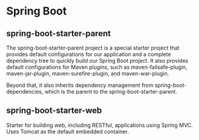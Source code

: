 # Spring Boot

## spring-boot-starter-parent

The spring-boot-starter-parent project is a special starter project that provides default configurations for our application and a complete dependency tree to quickly build our Spring Boot project. It also provides default configurations for Maven plugins, such as maven-failsafe-plugin, maven-jar-plugin, maven-surefire-plugin, and maven-war-plugin.

Beyond that, it also inherits dependency management from spring-boot-dependencies, which is the parent to the spring-boot-starter-parent.

## spring-boot-starter-web

Starter for building web, including RESTful, applications using Spring MVC. Uses Tomcat as the default embedded container.
